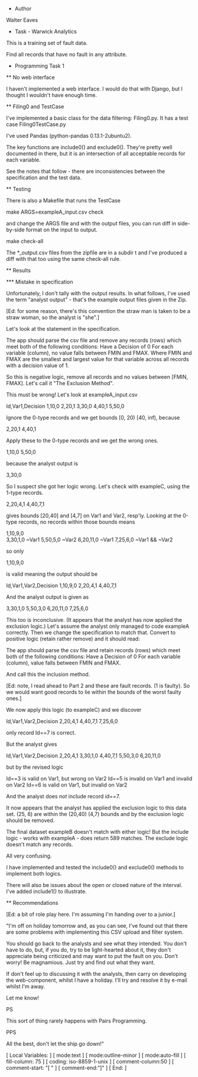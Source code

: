 * Author

Walter Eaves

* Task - Warwick Analytics

This is a training set of fault data.

Find all records that have no fault in any attribute.

* Programming Task 1

** No web interface

I haven't implemented a web interface. I would do that with Django, but I
thought I wouldn't have enough time.

** Filing0 and TestCase

I've implemented a basic class for the data filtering: Filing0.py. It has a
test case Filing0TestCase.py

I've used Pandas (python-pandas   0.13.1-2ubuntu2).

The key functions are include0() and exclude0(). They're pretty well
documented in there, but it is an intersection of all acceptable records for
each variable.

See the notes that follow - there are inconsistencies between the
specification and the test data.

** Testing

There is also a Makefile that runs the TestCase

 make ARGS=exampleA_input.csv check

and change the ARGS file and with the output files, you can run diff in
side-by-side format on the input to output. 

 make check-all

The *_output.csv files from the zipfile are in a subdir t and I've produced
a diff with that too using the same check-all rule.

** Results

*** Mistake in specification

Unfortunately, I don't tally with the output results. In what follows, I've
used the term "analyst output" - that's the example output files given in
the Zip. 

[Ed: for some reason, there's this convention the straw man is taken to be
a straw woman, so the analyst is "she".]

Let's look at the statement in the specification.

 The app should parse the csv file and remove any records (rows) which
 meet both of the following conditions: 
  Have a Decision of 0 
  For each variable (column), no value falls between FMIN and FMAX.
 Where FMIN and FMAX are the smallest and largest value for that
 variable across all records with a decision value of 1.

So this is negative logic, remove all records and no values between [FMIN,
FMAX]. Let's call it "The Exclusion Method".

This must be wrong! Let's look at exampleA_input.csv

Id,Var1,Decision
1,10,0
2,20,1
3,30,0
4,40,1
5,50,0

Ignore the 0-type records and we get bounds [0, 20) [40, inf), because

2,20,1
4,40,1

Apply these to the 0-type records and we get the wrong ones.

1,10,0
5,50,0

because the analyst output is 

3,30,0

So I suspect she got her logic wrong. Let's check with exampleC, using the
1-type records.

2,20,4,1
4,40,7,1

gives bounds [20,40] and [4,7] on Var1 and Var2, resp'ly. Looking at the
0-type records, no records within those bounds means

1,10,9,0  
3,30,1,0 ~Var1
5,50,5,0 ~Var2
6,20,11,0 ~Var1 
7,25,6,0 ~Var1 && ~Var2

so only 

1,10,9,0 

is valid meaning the output should be

Id,Var1,Var2,Decision
1,10,9,0
2,20,4,1
4,40,7,1

And the analyst output is given as

3,30,1,0
5,50,3,0
6,20,11,0
7,25,6,0

This too is inconclusive. (It appears that the analyst has now applied the
exclusion logic.) Let's assume the analyst only managed to code exampleA
correctly. Then we change the specification to match that. Convert to
positive logic (retain rather remove) and it should read:

 The app should parse the csv file and retain records (rows) which
 meet both of the following conditions: 
  Have a Decision of 0 
  For each variable (column), value falls between FMIN and FMAX.

And call this the inclusion method.

[Ed: note, I read ahead to Part 2 and these are fault records. (1 is
faulty). So we would want good records to lie within the bounds of the
worst faulty ones.]

We now apply this logic (to exampleC) and we discover

Id,Var1,Var2,Decision
2,20,4,1
4,40,7,1
7,25,6,0

only record Id==7 is correct.

But the analyst gives

Id,Var1,Var2,Decision
2,20,4,1
3,30,1,0
4,40,7,1
5,50,3,0
6,20,11,0

but by the revised logic

 Id==3 is valid on Var1, but wrong on Var2
 Id==5 is invalid on Var1 and invalid on Var2
 Id==6 is valid on Var1, but invalid on Var2

And the analyst does *not* include record id==7.

It now appears that the analyst has applied the exclusion logic to this
data set. (25, 6) are within the (20,40) (4,7) bounds and by the exclusion
logic should be removed.

The final dataset exampleB doesn't match with either logic! But the include
logic - works with exampleA - does return 589 matches. The exclude logic
doesn't match any records.

All very confusing.

I have implemented and tested the include0() and exclude0() methods to
implement both logics. 

There will also be issues about the open or closed nature of the
interval. I've added include1() to illustrate.

** Recommendations

[Ed: a bit of role play here. I'm assuming I'm handing over to a junior.]

"I'm off on holiday tomorrow and, as you can see, I've found out that there
are some problems with implementing this CSV upload and filter system.

You should go back to the analysts and see what they intended. You don't
have to do, but, if you do, try to be light-hearted about it, they don't
appreciate being criticized and may want to put the fault on you. Don't
worry! Be magnamious. Just try and find out what they want.

If don't feel up to discussing it with the analysts, then carry on
developing the web-component, whilst I have a holiday. I'll try and resolve
it by e-mail whilst I'm away. 

Let me know!

PS 

This sort of thing rarely happens with Pairs Programming.

PPS

All the best, don't let the ship go down!"


[  Local Variables: ]
[  mode:text ]
[  mode:outline-minor ]
[  mode:auto-fill ]
[  fill-column: 75 ]
[  coding: iso-8859-1-unix ]
[  comment-column:50 ]
[  comment-start: "[  "  ]
[  comment-end:"]" ]
[  End: ]

